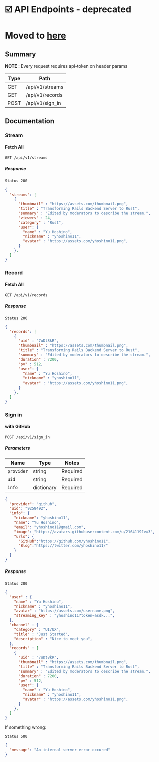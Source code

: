 # :ballot_box_with_check: API Endpoints - **deprecated**
# Moved to [here](https://github.com/MakerHubLive/doc/blob/master/Endpoint.md)

## Summary

**NOTE** : Every request requires api-token on header params

 Type | Path
------|------
 GET  | /api/v1/streams
 GET  | /api/v1/records
 POST | /api/v1/sign_in


## Documentation

### Stream

#### Fetch All

```
GET /api/v1/streams
```

##### Response

```
Status 200
```

```json
{
  "streams": [
    {
      "thumbnail" : "https://assets.com/thumbnail.png",
      "title" : "Transforming Rails Backend Server to Rust",
      "summary" : "Edited by moderators to describe the stream.",
      "viewers" : 24,
      "category" : "Rust",
      "user": {
        "name" : "Yu Hoshino",
        "nickname" : "yhoshino11",
        "avatar" : "https://assets.com/yhoshino11.png",
      }
    },
  ]
}
```

### Record

#### Fetch All

```
GET /api/v1/records
```

##### Response

```
Status 200
```

```json
{
  "records": [
    {
      "uid" : "7uDt8kR",
      "thumbnail" : "https://assets.com/thumbnail.png",
      "title" : "Transforming Rails Backend Server to Rust",
      "summary" : "Edited by moderators to describe the stream.",
      "duration" : 7200,
      "pv" : 512,
      "user": {
        "name" : "Yu Hoshino",
        "nickname" : "yhoshino11",
        "avatar" : "https://assets.com/yhoshino11.png",
      }
    },
  ]
}
```

### Sign in

#### with GitHub

```
POST /api/v1/sign_in
```

##### Parameters

 Name       | Type       | Notes
------------|------------|------------------------------------------------
 `provider` | string     | Required
 `uid`      | string     | Required
 `info`     | dictionary | Required

```json
{
  "provider": "github",
  "uid": "9258492",
  "info": {
    "nickname": "yhoshino11",
    "name": "Yu Hoshino",
    "email": "yhoshino11@gmail.com",
    "image": "https://avatars.githubusercontent.com/u/2164119?v=3",
    "urls": {
      "GitHub":"https://github.com/yhoshino11",
      "Blog":"https://twitter.com/yhoshino11/"
    }
  }
}
```

##### Response

```
Status 200
```

```json
{
  "user" : {
    "name" : "Yu Hoshino",
    "nickname" : "yhoshino11",
    "avatar" : "https://assets.com/username.png",
    "streaming_key" : "yhoshino11?token=asdk...",
  },
  "channel" : {
    "category" : "UI/UX",
    "title" : "Just Started",
    "description" : "Nice to meet you",
  },
  "records" : [
    {
      "uid" : "7uDt8kR",
      "thumbnail" : "https://assets.com/thumbnail.png",
      "title" : "Transforming Rails Backend Server to Rust",
      "summary" : "Edited by moderators to describe the stream.",
      "duration" : 7200,
      "pv" : 512,
      "user": {
        "name" : "Yu Hoshino",
        "nickname" : "yhoshino11",
        "avatar" : "https://assets.com/yhoshino11.png",
      }
    },
  ]
}
```

If something wrong:

```
Status 500
```

```json
{
  "message": "An internal server error occured"
}
```
